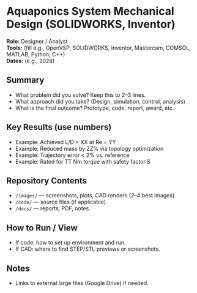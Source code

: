 # Aquaponics System Mechanical Design (SOLIDWORKS, Inventor)

**Role:** Designer / Analyst  
**Tools:** (fill e.g., OpenVSP, SOLIDWORKS, Inventor, Mastercam, COMSOL, MATLAB, Python, C++)  
**Dates:** (e.g., 2024)

## Summary
- What problem did you solve? Keep this to 2–3 lines.
- What approach did you take? (Design, simulation, control, analysis)
- What is the final outcome? Prototype, code, report, award, etc.

## Key Results (use numbers)
- Example: Achieved L/D = XX at Re = YY
- Example: Reduced mass by ZZ% via topology optimization
- Example: Trajectory error < 2% vs. reference
- Example: Rated for TT Nm torque with safety factor S

## Repository Contents
- `/images/` — screenshots, plots, CAD renders (2–4 best images).
- `/code/` — source files (if applicable).
- `/docs/` — reports, PDF, notes.

## How to Run / View
- If code: how to set up environment and run.
- If CAD: where to find STEP/STL previews or screenshots.

## Notes
- Links to external large files (Google Drive) if needed.
